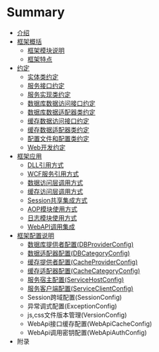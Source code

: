 # Summary

* [介绍](README.md)
* [框架概括](introduce/kuang_jia_gai_kuo.md)
   * [框架模块说明](introduce/kuang_jia_mo_kuai_shuo_ming.md)
   * [框架特点](introduce/kuang_jia_te_dian.md)
* [约定](devrule/yue_ding.md)
   * [实体类约定](devrule/shi_ti_lei_yue_ding.md)
   * [服务接口约定](devrule/fu_wu_jie_kou_yue_ding.md)
   * [服务实现类约定](devrule/fu_wu_shi_xian_lei_yue_ding.md)
   * [数据库数据访问接口约定](devrule/shu_ju_ku_shu_ju_fang_wen_jie_kou_yue_ding.md)
   * [数据库数据适配器类约定](devrule/shu_ju_ku_shu_ju_shi_pei_qi_lei_yue_ding.md)
   * [缓存数据访问接口约定](devrule/huan_cun_shu_ju_fang_wen_jie_kou_yue_ding.md)
   * [缓存数据适配器类约定](devrule/huan_cun_shu_ju_shi_pei_qi_lei_yue_ding.md)
   * [配置文件和配置类约定](devrule/pei_zhi_wen_jian_he_pei_zhi_lei_yue_ding.md)
   * [Web开发约定](devrule/webkai_fa_yue_ding.md)
* [框架应用](yingyong/ying_yong_fang_shi.md)
   * [DLL引用方式](yingyong/dllyin_yong_fang_shi.md)
   * [WCF服务引用方式](yingyong/wcffu_wu_yin_yong_fang_shi.md)
   * [数据访问层调用方式](yingyong/shu_ju_fang_wen_ceng_diao_yong_fang_shi.md)
   * [缓存访问层调用方式](yingyong/huan_cun_fang_wen_ceng_diao_yong_fang_shi.md)
   * [Session共享集成方式](yingyong/sessiongong_xiang_ji_cheng_fang_shi.md)
   * [AOP模块使用方式](yingyong/aopmo_kuai_shi_yong_fang_shi.md)
   * [日志模块使用方式](yingyong/ri_zhi_mo_kuai_shi_yong_fang_shi.md)
   * [WebAPI调用集成](yingyong/webapidiao_yong_ji_cheng.md)
* [框架配置说明](configintro/kuang_jia_pei_zhi_yang_li.md)
   * [数据库提供者配置(DBProviderConfig)](configintro/dbproviderconfigpei_zhi.md)
   * [数据适配器配置(DBCategoryConfig)](configintro/dbcategoryconfigpei_zhi.md)
   * [缓存提供者配置(CacheProviderConfig)](configintro/cacheproviderconfigpei_zhi.md)
   * [缓存适配器配置(CacheCategoryConfig)](configintro/dbcategoryconfig.md)
   * [服务宿主配置(ServiceHostConfig)](configintro/fu_wu_su_zhu_pei_7f6e28_servicehostconfig.md)
   * [服务客户端配置(ServiceClientConfig)](configintro/fu_wu_ke_hu_duan_pei_7f6e28_serviceclientconfig.md)
   * Session跨域配置(SessionConfig)
   * 异常调式配置(ExceptionConfig)
   * js,css文件版本管理(VersionConfig)
   * WebApi接口缓存配置(WebApiCacheConfig)
   * WebApi调用密钥配置(WebApiAuthConfig)
* 附录

